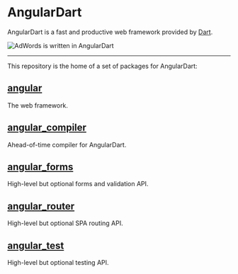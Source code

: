 # AngularDart

AngularDart is a fast and productive web framework provided by [Dart][].

[Dart]: https://webdev.dartlang.org/angular/

![AdWords is written in AngularDart](https://webdev.dartlang.org/angular/images/Google-AdWords-Next-Interface-800x342.png)

---

This repository is the home of a set of packages for AngularDart:

## [angular](angular/README.md)

The web framework.

## [angular_compiler](angular_compiler/README.md)

Ahead-of-time compiler for AngularDart.

## [angular_forms](angular_forms/README.md)

High-level but optional forms and validation API.

## [angular_router](angular_router/README.md)

High-level but optional SPA routing API.

## [angular_test](angular_test/README.md)

High-level but optional testing API.
